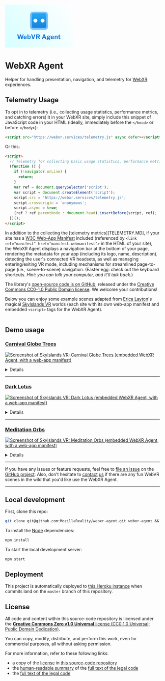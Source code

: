 <img src="https://raw.githubusercontent.com/MozillaReality/webxr-agent/master/public/img/promo.png" alt="WebXR Agent" title="WebXR Agent" width="220">

# WebXR Agent

Helper for handling presentation, navigation, and telemetry for [WebXR](https://webvr.rocks/) experiences.


## Telemetry Usage

To opt in to telemetry (i.e., collecting usage statistics, performance metrics, and catching errors)  it in your WebXR site, simply include this snippet of JavaScript code in your HTML (ideally, immediately before the `</head>` or before `</body>`):

```html
<script src="https://webxr.services/telemetry.js" async defer></script>
```

Or this:

```html
<script>
  // Telemetry for collecting basic usage statistics, performance metrics, and catching errors.
  (function () {
    if (!navigator.onLine) {
      return;
    }
    var ref = document.querySelector('script');
    var script = document.createElement('script');
    script.src = 'https://webxr.services/telemetry.js';
    script.crossorigin = 'anonymous';
    script.async = true;
    (ref ? ref.parentNode : document.head).insertBefore(script, ref);
  })();
</script>
````

In addition to the collecting the [telemetry metrics][TELEMETRY.MD], if your site has a [W3C Web-App Manifest](https://w3c.github.io/manifest/) included (referenced by `<link rel="manifest" href="manifest.webmanifest">` in the HTML of your site), the WebXR Agent displays a navigation bar at the bottom of your page, rendering the metadata for your app (including its logo, name, description), detecting the user's connected VR headsets, as well as managing entering/exiting VR mode, including mechanisms for streamlined page-to-page (i.e., scene-to-scene) navigation. (Easter egg: check out the keyboard shortcuts. _Hint: you can talk your computer, and it'll talk back._)

The library's [open-source code is on GitHub](https://github.com/MozillaReality/webxr-agent), released under the [Creative Commons CC0-1.0 Public Domain license](https://github.com/MozillaReality/webxr-agent#license). We welcome your contributions!

Below you can enjoy some example scenes adapted from [Erica Layton](https://twitter.com/EricaLayton)'s magical [SkyIslands VR](https://www.skyislandsvr.com/) worlds (each site with its own web-app manifest and embedded `<script>` tags for the WebXR Agent).<br><br>


## Demo usage

### [Carnival Globe Trees](https://skyislands.webvr.rocks/carnivalglobetrees.html)

<a href="https://skyislands.webvr.rocks/carnivalglobetrees.html"><img src="https://cloud.headwayapp.co/changelogs_images/images/big/000/003/462-18f144dddc0c060cecc0de7d7ac4de696d363293.png" alt="Screenshot of SkyIslands VR: Carnival Globe Trees (embedded WebXR Agent, with a web-app manifest)" title="SkyIslands VR: Carnival Globe Trees" width="400"></a>

<details>
  <ul>
    <li>
      <strong><a href="https://skyislands.webvr.rocks/carnivalglobetrees.html">View the WebVR site</a></strong>
      <ul>
        <li>
          <a href="https://github.com/WebVRRocks/skyislands/blob/master/carnivalglobetrees.webmanifest">View the source code</a>
        </li>
      </ul>
    </li>
    <li>
      <strong><a href="https://fetchmanifest.org/manifest?ws=2&url=https://skyislands.webvr.rocks/carnivalglobetrees.html">View the processed manifest</a></strong>
      <ul>
        <li>
          <a href="https://github.com/WebVRRocks/skyislands/blob/master/carnivalglobetrees.webmanifest">View the source code</a>
        </li>
      </ul>
    </li>
  </ul>
</details>

<hr>

### [Dark Lotus](https://skyislands.webvr.rocks/darklotus.html)

<a href="https://skyislands.webvr.rocks/darklotus.html"><img src="https://cloud.headwayapp.co/changelogs_images/images/big/000/003/463-40cf0fe3146f7722f9fc57b0e5a5e9d3e61845fe.png" alt="Screenshot of SkyIslands VR: Dark Lotus (embedded WebXR Agent, with a web-app manifest)" title="SkyIslands VR: Dark Lotus" width="400"></a>

<details>
  <ul>
    <li>
      <strong><a href="https://skyislands.webvr.rocks/darklotus.html">View the WebVR site</a></strong>
      <ul>
        <li>
          <a href="https://github.com/WebVRRocks/skyislands/blob/master/darklotus.webmanifest">View the source code</a>
        </li>
      </ul>
    </li>
    <li>
    <strong><a href="https://fetchmanifest.org/manifest?ws=2&amp;url=https://skyislands.webvr.rocks/darklotus.html">View the processed manifest</a></strong>
    <ul>
      <li>
        <a href="https://github.com/WebVRRocks/skyislands/blob/master/darklotus.webmanifest">View the source code</a>
      </li>
    </ul>
    </li>
  </ul>
</details>

<hr>

### [Meditation Orbs](https://skyislands.webvr.rocks/meditationorbs.html)

<a href="https://skyislands.webvr.rocks/meditationorbs.html"><img src="https://cloud.headwayapp.co/changelogs_images/images/big/000/003/465-de99f33a494a725593c5df92fdf10c1a2bf85b03.png" alt="Screenshot of SkyIslands VR: Meditation Orbs (embedded WebXR Agent, with a web-app manifest)" title="SkyIslands VR: Meditation Orbs" width="400"></a>

<details>
  <ul>
    <li>
      <strong><a href="https://skyislands.webvr.rocks/meditationorbs.html">View the WebVR site</a></strong>
      <ul>
        <li>
          <a href="https://github.com/WebVRRocks/skyislands/blob/master/meditationorbs.webmanifest">View the source code</a>
        </li>
      </ul>
    </li>
    <li>
      <strong><a href="https://fetchmanifest.org/manifest?ws=2&amp;url=https://skyislands.webvr.rocks/darklotus.html">View the processed manifest</a></strong>
      <ul>
        <li>
          <a href="https://github.com/WebVRRocks/skyislands/blob/master/meditationorbs.webmanifest">View the source code</a>
        </li>
      </ul>
    </li>
  </ul>
</details>

<hr>

If you have any issues or feature requests, feel free to [file an issue](https://github.com/MozillaReality/webxr-agent/issues) on the [GitHub project](https://github.com/MozillaReality/webxr-agent). Also, don't hesitate to [contact](https://twitter.com/cvanw) [us](https://twitter.com/whoyee) if there are any fun WebVR scenes in the wild that you'd like use the WebXR Agent.

<hr>


## Local development

First, clone this repo:

```sh
git clone git@github.com:MozillaReality/webxr-agent.git webxr-agent && cd webxr-agent
```

To install the [Node](https://nodejs.org/en/download/) dependencies:

```sh
npm install
```

To start the local development server:

```sh
npm start
```


## Deployment

This project is automatically deployed to [this Heroku instance](https://agent.webvr.rocks/) when commits land on the `master` branch of this repository.


## License

All code and content within this source-code repository is licensed under the [**Creative Commons Zero v1.0 Universal** license (CC0 1.0 Universal; Public Domain Dedication)](LICENSE.md).

You can copy, modify, distribute, and perform this work, even for commercial purposes, all without asking permission.

For more information, refer to these following links:

* a copy of the [license](LICENSE.md) in [this source-code repository](https://github.com/MozillaReality/webxr-agent)
* the [human-readable summary](https://creativecommons.org/publicdomain/zero/1.0/) of the [full text of the legal code](https://creativecommons.org/publicdomain/zero/1.0/legalcode)
* the [full text of the legal code](https://creativecommons.org/publicdomain/zero/1.0/legalcode)
